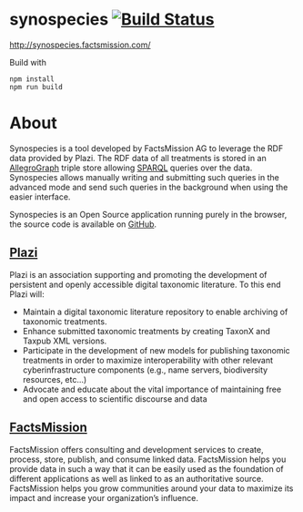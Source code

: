 # synospecies [![Build Status](https://app.travis-ci.com/factsmission/synospecies.svg?branch=master)](https://app.travis-ci.com/factsmission/synospecies)

http://synospecies.factsmission.com/

Build with

    npm install
    npm run build

# About

Synospecies is a tool developed by FactsMission AG to leverage the RDF data provided by Plazi. The RDF data of all
treatments is stored in an [AllegroGraph](https://allegrograph.com/) triple store allowing
[SPARQL](https://www.w3.org/TR/sparql11-overview/) queries over the data. Synospecies allows manually writing and
submitting such queries in the advanced mode and send such queries in the background when using the easier
interface.

Synospecies is an Open Source application running purely in the browser, the source code is available on [GitHub](https://github.com/factsmission/synospecies/).

## [Plazi](http://plazi.org/)

Plazi is an association supporting and promoting the development of persistent and openly accessible digital taxonomic
literature. To this end Plazi will:
* Maintain a digital taxonomic literature repository to enable archiving of taxonomic treatments.
* Enhance submitted taxonomic treatments by creating TaxonX and Taxpub XML versions.
* Participate in the development of new models for publishing taxonomic treatments in order to maximize
  interoperability with other relevant cyberinfrastructure components (e.g., name servers, biodiversity resources, etc...)
* Advocate and educate about the vital importance of maintaining free and open access to scientific discourse and
  data

## [FactsMission](https://factsmission.com/)

FactsMission offers consulting and development services to create, process, store, publish, and consume linked data.
FactsMission helps you provide data in such a way that it can be easily used as the foundation of different applications
as well as linked to as an authoritative source. FactsMission helps you grow communities around your data to maximize
its impact and increase your organization’s influence.
